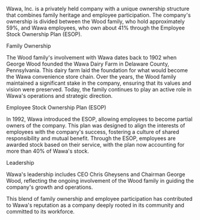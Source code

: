 Wawa, Inc. is a privately held company with a unique ownership structure that combines family heritage and employee participation. The company's ownership is divided between the Wood family, who hold approximately 59%, and Wawa employees, who own about 41% through the Employee Stock Ownership Plan (ESOP).

Family Ownership

The Wood family's involvement with Wawa dates back to 1902 when George Wood founded the Wawa Dairy Farm in Delaware County, Pennsylvania. This dairy farm laid the foundation for what would become the Wawa convenience store chain. Over the years, the Wood family maintained a significant stake in the company, ensuring that its values and vision were preserved. Today, the family continues to play an active role in Wawa's operations and strategic direction.

Employee Stock Ownership Plan (ESOP)

In 1992, Wawa introduced the ESOP, allowing employees to become partial owners of the company. This plan was designed to align the interests of employees with the company's success, fostering a culture of shared responsibility and mutual benefit. Through the ESOP, employees are awarded stock based on their service, with the plan now accounting for more than 40% of Wawa's stock.

Leadership

Wawa's leadership includes CEO Chris Gheysens and Chairman George Wood, reflecting the ongoing involvement of the Wood family in guiding the company's growth and operations. 

This blend of family ownership and employee participation has contributed to Wawa's reputation as a company deeply rooted in its community and committed to its workforce.
